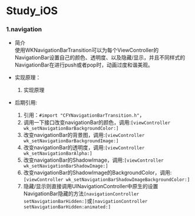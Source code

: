 # Study_iOS


### 1.navigation
- 简介  
	使用WKNavigationBarTransition可以为每个ViewController的NavigationBar设置自己的颜色、透明度、以及隐藏/显示，并且不同样式的NavigationBar在进行push或者pop时，动画过度和谐美观。
	
- 实现原理：
	1. 实现原理

- 后期引用:
	1. 引用：`#import "CFYNavigationBarTransition.h"`，  
	2. 调用一下接口改变navigationBar的颜色，调用:`[viewController wk_setNavigationBarBackgroundColor:]`  
	3. 改变navigationBar的背景图，调用:`[viewController wk_setNavigationBarBackgroundImage:]`  
	4. 改变navigationBar的透明度，调用:`[viewController wk_setNavigationBarAlpha:]`
	5. 改变navigationBar的ShadowImage，调用:`[viewController wk_setNavigationBarShadowImage:]`
	6. 改变navigationBar的ShadowImage的BackgroundColor，调用:`[viewController wk_setNavigationBarShadowImageBackgroundColor:]`
	7. 隐藏/显示则直接调用UINavigationController中原生的设置NavigationBar隐藏的方法`[navigationController setNavigationBarHidden:]`或`[navigationController setNavigationBarHidden:animated:]`